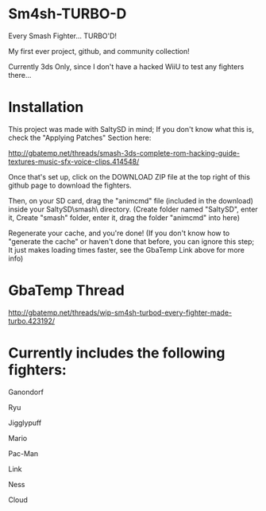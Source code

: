 # Sm4sh-TURBO-D

Every Smash Fighter... TURBO'D!

My first ever project, github, and community collection!

Currently 3ds Only, since I don't have a hacked WiiU to test any fighters there...

# Installation

This project was made with SaltySD in mind; If you don't know what this is, check the "Applying Patches" Section here:

http://gbatemp.net/threads/smash-3ds-complete-rom-hacking-guide-textures-music-sfx-voice-clips.414548/

Once that's set up, click on the DOWNLOAD ZIP file at the top right of this github page to download the fighters.

Then, on your SD card, drag the "animcmd" file (included in the download) inside your SaltySD\smash\ directory. (Create folder named "SaltySD", enter it, Create "smash" folder, enter it, drag the folder "animcmd" into here)

Regenerate your cache, and you're done! (If you don't know how to "generate the cache" or haven't done that before, you can ignore this step; It just makes loading times faster, see the GbaTemp Link above for more info)

# GbaTemp Thread

http://gbatemp.net/threads/wip-sm4sh-turbod-every-fighter-made-turbo.423192/


# Currently includes the following fighters:

Ganondorf

Ryu

Jigglypuff

Mario

Pac-Man

Link

Ness

Cloud
